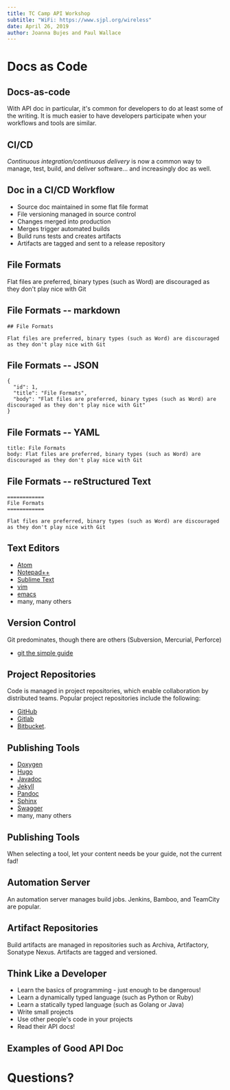 ```yaml
---
title: TC Camp API Workshop
subtitle: "WiFi: https://www.sjpl.org/wireless"
date: April 26, 2019
author: Joanna Bujes and Paul Wallace
---
```


# Docs as Code

## Docs-as-code

With API doc in particular, it's common for developers to do at least some of the writing. It is much easier to have developers participate when your workflows and tools are similar.

## CI/CD

_Continuous integration/continuous delivery_ is now a common way to manage, test, build, and deliver software... and increasingly doc as well.

## Doc in a CI/CD Workflow

- Source doc maintained in some flat file format
- File versioning managed in source control
- Changes merged into production
- Merges trigger automated builds
- Build runs tests and creates artifacts
- Artifacts are tagged and sent to a release repository

## File Formats

Flat files are preferred, binary types (such as Word) are discouraged as they don't play nice with Git

## File Formats -- markdown

```
## File Formats

Flat files are preferred, binary types (such as Word) are discouraged as they don't play nice with Git
```

## File Formats -- JSON

```
{
  "id": 1,
  "title": "File Formats",
  "body": "Flat files are preferred, binary types (such as Word) are discouraged as they don't play nice with Git"
}
```

## File Formats -- YAML

```
title: File Formats
body: Flat files are preferred, binary types (such as Word) are discouraged as they don't play nice with Git
```

## File Formats -- reStructured Text

```
============
File Formats
============

Flat files are preferred, binary types (such as Word) are discouraged as they don't play nice with Git
```

## Text Editors

- [Atom](https://atom.io/)
- [Notepad++](https://notepad-plus-plus.org/)
- [Sublime Text](https://www.sublimetext.com/)
- [vim](https://www.vim.org/)
- [emacs](https://www.gnu.org/software/emacs/)
- many, many others

## Version Control

Git predominates, though there are others (Subversion, Mercurial, Perforce)

- [git the simple guide](http://rogerdudler.github.io/git-guide/)

## Project Repositories

Code is managed in project repositories, which enable collaboration by distributed teams. Popular project repositories include the following:

- [GitHub](https://github.com/)
- [Gitlab](https://about.gitlab.com/)
- [Bitbucket](https://bitbucket.org/).

## Publishing Tools

- [Doxygen](http://www.doxygen.nl/)
- [Hugo](https://gohugo.io/)
- [Javadoc](https://docs.oracle.com/en/java/javase/12/javadoc/javadoc.html)
- [Jekyll](https://jekyllrb.com/)
- [Pandoc](https://pandoc.org/)
- [Sphinx](http://www.sphinx-doc.org/en/master/)
- [Swagger](https://swagger.io/tools/)
- many, many others

## Publishing Tools

When selecting a tool, let your content needs be your guide, not the current fad!

## Automation Server

An automation server manages build jobs. Jenkins, Bamboo, and TeamCity are popular.

## Artifact Repositories

Build artifacts are managed in repositories such as Archiva, Artifactory, Sonatype Nexus. Artifacts are tagged and versioned.

## Think Like a Developer

- Learn the basics of programming - just enough to be dangerous!
- Learn a dynamically typed language (such as Python or Ruby)
- Learn a statically typed language (such as Golang or Java)
- Write small projects
- Use other people's code in your projects
- Read their API docs!


## Examples of Good API Doc


# Questions?
